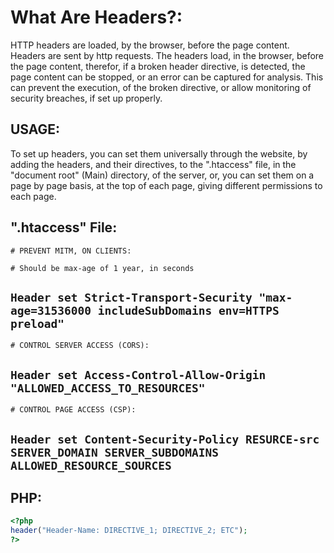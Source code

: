 # What Are Headers?:
HTTP headers are loaded, by the browser, before the page content. Headers are sent by http requests. The headers load, in the browser, before the page content, therefor, if a broken header directive, is detected, the page content can be stopped, or an error can be captured for analysis. This can prevent the execution, of the broken directive, or allow monitoring of security breaches, if set up properly.

## USAGE:
To set up headers, you can set them universally through the website, by adding the headers, and their directives, to the ".htaccess" file, in the "document root" (Main) directory, of the server, or, you can set them on a page by page basis, at the top of each page, giving different permissions to each page.

## ".htaccess" File:
`# PREVENT MITM, ON CLIENTS:`

`# Should be max-age of 1 year, in seconds`

`Header set Strict-Transport-Security "max-age=31536000 includeSubDomains env=HTTPS preload"`
-
`# CONTROL SERVER ACCESS (CORS):`

`Header set Access-Control-Allow-Origin "ALLOWED_ACCESS_TO_RESOURCES"`
-
`# CONTROL PAGE ACCESS (CSP):`

`Header set Content-Security-Policy RESURCE-src SERVER_DOMAIN SERVER_SUBDOMAINS ALLOWED_RESOURCE_SOURCES`
-

## PHP:
```php
<?php
header("Header-Name: DIRECTIVE_1; DIRECTIVE_2; ETC");
?>
```
